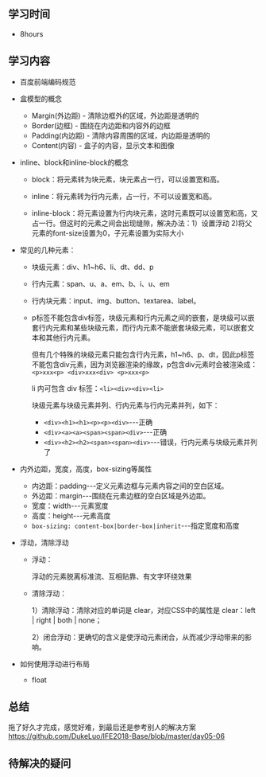 ## 学习时间

- 8hours

## 学习内容

- 百度前端编码规范


- 盒模型的概念

  - Margin(外边距) - 清除边框外的区域，外边距是透明的
  - Border(边框) - 围绕在内边距和内容外的边框
  - Padding(内边距) - 清除内容周围的区域，内边距是透明的
  - Content(内容) - 盒子的内容，显示文本和图像

- inline、block和inline-block的概念

  - block：将元素转为块元素，块元素占一行，可以设置宽和高。

  - inline：将元素转为行内元素，占一行，不可以设置宽和高。

  - inline-block：将元素设置为行内块元素，这时元素既可以设置宽和高，又占一行。但这时的元素之间会出现缝隙，解决办法：1）设置浮动 2)将父元素的font-size设置为0，子元素设置为实际大小

- 常见的几种元素：

    - 块级元素：div、h1~h6、li、dt、dd、p

    - 行内元素：span、u、a、em、b、i、u、em

    - 行内块元素：input、img、button、textarea、label。

  - p标签不能包含div标签，块级元素和行内元素之间的嵌套，是块级可以嵌套行内元素和某些块级元素，而行内元素不能嵌套块级元素，可以嵌套文本和其他行内元素。

    但有几个特殊的块级元素只能包含行内元素，h1~h6、p、dt，因此p标签不能包含div元素，因为浏览器渲染的缘故，p包含div元素时会被渲染成：`<p>xxx<p> <div>xxx<div> <p>xxx<p>`

    li 内可包含 div 标签：`<li><div><div><li>`

    块级元素与块级元素并列、行内元素与行内元素并列，如下：

    - `<div><h1><h1><p><p><div>`---正确
    - `<div><a><a><span><span><div>`---正确
    - `<div><h2><h2><span><span><div>`---错误，行内元素与块级元素并列了

- 内外边距，宽度，高度，box-sizing等属性

  - 内边距：padding---定义元素边框与元素内容之间的空白区域。
  - 外边距：margin---围绕在元素边框的空白区域是外边距。
  - 宽度：width---元素宽度
  - 高度：height---元素高度
  - `box-sizing: content-box|border-box|inherit`---指定宽度和高度

- 浮动，清除浮动

  - 浮动：

    浮动的元素脱离标准流、互相贴靠、有文字环绕效果

  - 清除浮动：

    1）清除浮动：清除对应的单词是 clear，对应CSS中的属性是 clear：left | right | both | none； 

    2）闭合浮动：更确切的含义是使浮动元素闭合，从而减少浮动带来的影响。

- 如何使用浮动进行布局

  - float

## 总结

拖了好久才完成，感觉好难，到最后还是参考别人的解决方案
https://github.com/DukeLuo/IFE2018-Base/blob/master/day05-06

## 待解决的疑问